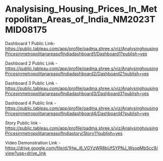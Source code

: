 # Analysising_Housing_Prices_In_Metropolitan_Areas_of_India_NM2023TMID08175

Dashboard 1 Public Link- https://public.tableau.com/app/profile/padma.shree.s/viz/AnalysinghousingPricesinmetropolitanareasofIndiadashboard1/Dashboard1?publish=yes

Dashboard 2 Public Link - https://public.tableau.com/app/profile/padma.shree.s/viz/AnalysinghousingPricesinmetropolitanareasofIndiadashboard2/Dashboard2?publish=yes

Dashboard 3 Public Link - https://public.tableau.com/app/profile/padma.shree.s/viz/AnalysinghousingPricesinmetropolitanareasofIndiadashboard3/Dashboard3?publish=yes

Dashboard 4 Public link - https://public.tableau.com/app/profile/padma.shree.s/viz/AnalysinghousingPricesinmetropolitanareasofIndiadashboard4/Dashboard4?publish=yes

Story Public link - https://public.tableau.com/app/profile/padma.shree.s/viz/AnalysinghousingPricesinmetropolitanareasofIndiastory/Story1?publish=yes

Video Demonstration Link - https://drive.google.com/file/d/1Hw_i6_VGYzWR8bUfSYPNJ_WsoqMbScc9/view?usp=drive_link
